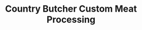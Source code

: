 ---
title: "Country Butcher Custom Meat Processing"
url: /zebulon/country-butcher-custom-meat-processing/
shop: butcher
---